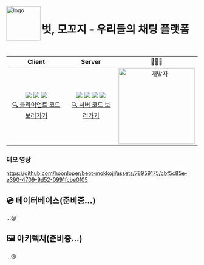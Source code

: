 <img align="left" width="90" alt="logo" src="https://github.com/hoonloper/beot-mokkoji/assets/78959175/de13e37b-7f51-43d7-918a-70eb98fc8bcf">

# 벗, 모꼬지 - 우리들의 채팅 플랫폼

<br />

|Client|Server|🧑🏻‍💻|
|:---:|:---:|:---:|
|<img src="https://img.shields.io/badge/Vue3-4FC08D?style=flat-square&logo=Vue.js&logoColor=white"/> <img src="https://img.shields.io/badge/TypeScript-3178C6?style=flat-square&logo=Typescript&logoColor=white"/> <img src="https://img.shields.io/badge/JavaScript-F7DF1E?style=flat-square&logo=javascript&logoColor=black"/><br />[🔍 클라이언트 코드 보러가기](/client)|<img src="https://img.shields.io/badge/SpringBoot 3.1-6DB33F?style=flat-square&logo=SpringBoot&logoColor=white"/> <img src="https://img.shields.io/badge/Java 17-007396?style=flat-square&logo=java&logoColor=white"/> <img src="https://img.shields.io/badge/JPA-6DB33F?style=flat-square&logo=&logoColor=white"/> <img src="https://img.shields.io/badge/H2 DB-007396?style=flat-square&logo=&logoColor=white"/><br />[🔍 서버 코드 보러가기](/server)|<a href="https://github.com/hoonloper"><img src="https://avatars.githubusercontent.com/u/78959175?v=4" width="200px;" alt="개발자" />|

### 데모 영상

https://github.com/hoonloper/beot-mokkoji/assets/78959175/cbf5c85e-e390-4709-9d52-0991fcbe0f05

## 💿 데이터베이스(준비중...)

...😪

## 🖼️ 아키텍처(준비중...)

...😪
